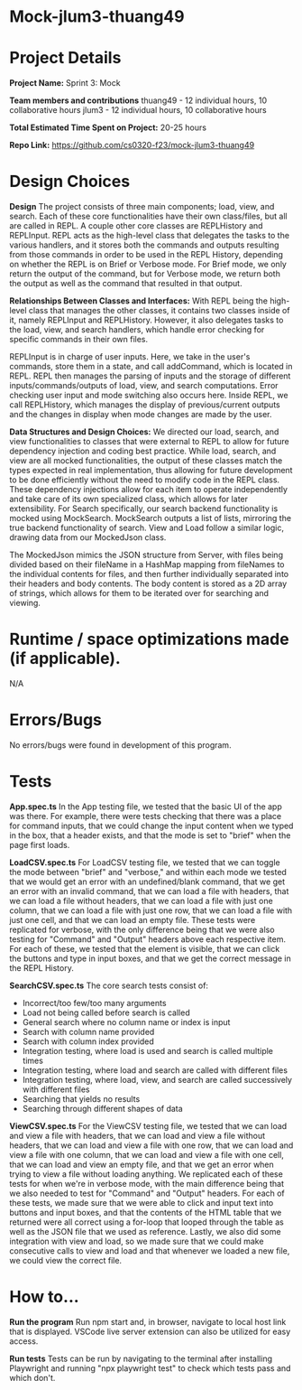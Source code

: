 # Mock-jlum3-thuang49

# Project Details

**Project Name:**
Sprint 3: Mock

**Team members and contributions**
thuang49 - 12 individual hours, 10 collaborative hours
jlum3 - 12 individual hours, 10 collaborative hours

**Total Estimated Time Spent on Project:**
20-25 hours

**Repo Link:**
https://github.com/cs0320-f23/mock-jlum3-thuang49

# Design Choices

**Design**
The project consists of three main components; load, view, and search. Each of
these core functionalities have their own class/files, but all are called in REPL.
A couple other core classes are REPLHistory and REPLInput. REPL acts as the
high-level class that delegates the tasks to the various handlers, and it stores
both the commands and outputs resulting from those commands in order to be used
in the REPL History, depending on whether the REPL is on Brief or Verbose mode.
For Brief mode, we only return the output of the command, but for Verbose mode,
we return both the output as well as the command that resulted in that output.

**Relationships Between Classes and Interfaces:**
With REPL being the high-level class that manages the other classes, it contains
two classes inside of it, namely REPLInput and REPLHistory. However, it also 
delegates tasks to the load, view, and search handlers, which handle error
checking for specific commands in their own files.

REPLInput is in charge of user inputs. Here, we take in the user's commands, store
them in a state, and call addCommand, which is located in REPL. REPL then manages
the parsing of inputs and the storage of different inputs/commands/outputs of
load, view, and search computations. Error checking user input and mode switching
also occurs here. Inside REPL, we call REPLHistory, which manages the display of
previous/current outputs and the changes in display when mode changes are made by
the user. 

**Data Structures and Design Choices:**
We directed our load, search, and view functionalities to classes that were external
to REPL to allow for future dependency injection and coding best practice. While
load, search, and view are all mocked functionalities, the output of these classes
match the types expected in real implementation, thus allowing for future development
to be done efficiently without the need to modify code in the REPL class. These
dependency injections allow for each item to operate independently and take
care of its own specialized class, which allows for later extensibility. For Search
specifically, our search backend functionality is mocked using MockSearch. MockSearch
outputs a list of lists, mirroring the true backend functionality of search. View
and Load follow a similar logic, drawing data from our MockedJson class.

The MockedJson mimics the JSON structure from Server, with files being divided
based on their fileName in a HashMap mapping from fileNames to the individual
contents for files, and then further individually separated into their
headers and body contents. The body content is stored as a 2D array of strings,
which allows for them to be iterated over for searching and viewing.

# Runtime / space optimizations made (if applicable).

N/A

# Errors/Bugs

No errors/bugs were found in development of this program.

# Tests

**App.spec.ts**
In the App testing file, we tested that the basic UI of the app was there. For
example, there were tests checking that there was a place for command inputs,
that we could change the input content when we typed in the box, that a header
exists, and that the mode is set to "brief" when the page first loads.

**LoadCSV.spec.ts**
For LoadCSV testing file, we tested that we can toggle the mode between "brief"
and "verbose," and within each mode we tested that we would get an error with an
undefined/blank command, that we get an error with an invalid command, that we
can load a file with headers, that we can load a file without headers, that we
can load a file with just one column, that we can load a file with just one row,
that we can load a file with just one cell, and that we can load an empty file.
These tests were replicated for verbose, with the only difference being that we
were also testing for "Command" and "Output" headers above each respective item.
For each of these, we tested that the element is visible, that we can click the
buttons and type in input boxes, and that we get the correct message in the REPL
History.

**SearchCSV.spec.ts**
The core search tests consist of:

- Incorrect/too few/too many arguments
- Load not being called before search is called
- General search where no column name or index is input
- Search with column name provided
- Search with column index provided
- Integration testing, where load is used and search is called multiple times
- Integration testing, where load and search are called with different files
- Integration testing, where load, view, and search are called
  successively with different files
- Searching that yields no results
- Searching through different shapes of data

**ViewCSV.spec.ts**
For the ViewCSV testing file, we tested that we can load and view a file with
headers, that we can load and view a file without headers, that we can load and
view a file with one row, that we can load and view a file with one column, that
we can load and view a file with one cell, that we can load and view an empty
file, and that we get an error when trying to view a file without loading
anything. We replicated each of these tests for when we're in verbose mode, with
the main difference being that we also needed to test for "Command" and "Output"
headers. For each of these tests, we made sure that we were able to click and
input text into buttons and input boxes, and that the contents of the HTML table
that we returned were all correct using a for-loop that looped through the table
as well as the JSON file that we used as reference. Lastly, we also did some
integration with view and load, so we made sure that we could make consecutive
calls to view and load and that whenever we loaded a new file, we could view the
correct file.

# How to...

**Run the program**
Run npm start and, in browser, navigate to local host link that is displayed.
VSCode live server extension can also be utilized for easy access.

**Run tests**
Tests can be run by navigating to the terminal after installing Playwright and
running "npx playwright test" to check which tests pass and which don't.
